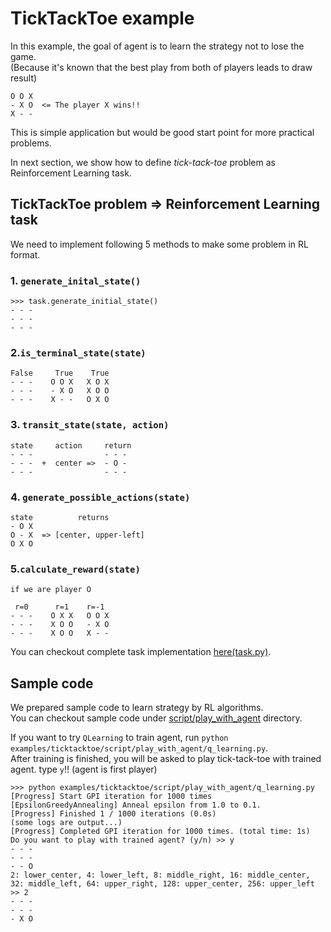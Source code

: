 # TickTackToe example
In this example, the goal of agent is to learn the strategy not to lose the game.  
(Because it's known that the best play from both of players leads to draw result)

```
O O X
- X O  <= The player X wins!!
X - -
```

This is simple application but would be good start point for more practical problems.  

In next section, we show how to define *tick-tack-toe* problem as Reinforcement Learning task.

## TickTackToe problem => Reinforcement Learning task
We need to implement following 5 methods to make some problem in RL format.  
### 1. `generate_inital_state()`
```
>>> task.generate_initial_state()
- - -
- - -
- - -
```
### 2.`is_terminal_state(state)`
```
False     True    True
- - -    O O X   X O X
- - -    - X O   X O O
- - -    X - -   O X O
```
### 3. `transit_state(state, action)`
```
state     action     return
- - -                - - -
- - -  +  center =>  - O -
- - -                - - -
```
### 4. `generate_possible_actions(state)`
```
state          returns
- O X
O - X  => [center, upper-left]
O X O
```
### 5.`calculate_reward(state)`
```
if we are player O

 r=0      r=1    r=-1
- - -    O X X   O O X
- - -    X O O   - X O
- - -    X O O   X - -
```

You can checkout complete task implementation [here(task.py)](./task.py).

## Sample code
We prepared sample code to learn strategy by RL algorithms.  
You can checkout sample code under [script/play_with_agent](./script/play_with_agent) directory.  

If you want to try `QLearning` to train agent, run `python examples/ticktacktoe/script/play_with_agent/q_learning.py`.  
After training is finished, you will be asked to play tick-tack-toe with trained agent. type `y`!!  (agent is first player)

```
>>> python examples/ticktacktoe/script/play_with_agent/q_learning.py
[Progress] Start GPI iteration for 1000 times
[EpsilonGreedyAnnealing] Anneal epsilon from 1.0 to 0.1.
[Progress] Finished 1 / 1000 iterations (0.0s)
(some logs are output...)
[Progress] Completed GPI iteration for 1000 times. (total time: 1s)
Do you want to play with trained agent? (y/n) >> y
- - -
- - -
- - O
2: lower_center, 4: lower_left, 8: middle_right, 16: middle_center, 32: middle_left, 64: upper_right, 128: upper_center, 256: upper_left >> 2
- - -
- - -
- X O
```
